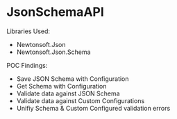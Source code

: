 # JsonSchemaAPI

Libraries Used:
- Newtonsoft.Json
- Newtonsoft.Json.Schema

POC Findings: 
- Save JSON Schema with Configuration
- Get Schema with Configuration
- Validate data against JSON Schema
- Validate data against Custom Configurations
- Unifiy Schema & Custom Configured validation errors